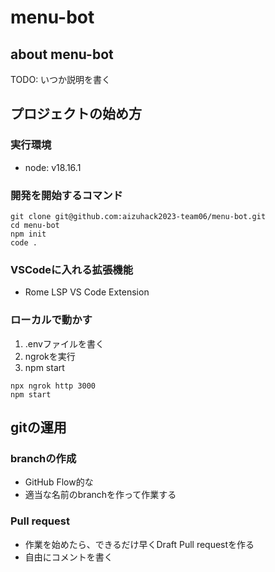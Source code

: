 # menu-bot

## about menu-bot

TODO: いつか説明を書く

## プロジェクトの始め方

### 実行環境

- node: v18.16.1

### 開発を開始するコマンド

```
git clone git@github.com:aizuhack2023-team06/menu-bot.git
cd menu-bot
npm init
code .
```

### VSCodeに入れる拡張機能

- Rome LSP VS Code Extension

### ローカルで動かす

1. .envファイルを書く
1. ngrokを実行
1. npm start

```
npx ngrok http 3000
npm start
```

## gitの運用

### branchの作成

- GitHub Flow的な
- 適当な名前のbranchを作って作業する

### Pull request

- 作業を始めたら、できるだけ早くDraft Pull requestを作る
- 自由にコメントを書く